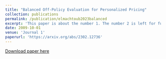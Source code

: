 ```yaml
---
title: "Balanced Off-Policy Evaluation for Personalized Pricing"
collection: publications
permalink: /publication/elmachtoub2023balanced
excerpt: 'This paper is about the number 1. The number 2 is left for future work.'
date: 2009-10-01
venue: 'Journal 1'
paperurl: 'https://arxiv.org/abs/2302.12736'
---
```


[Download paper here](https://arxiv.org/abs/2302.12736)

